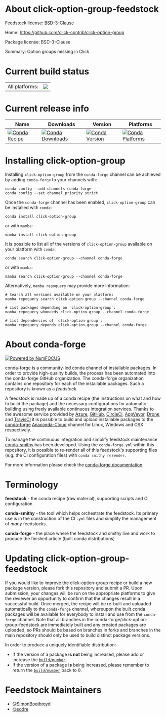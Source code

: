 About click-option-group-feedstock
==================================

Feedstock license: [BSD-3-Clause](https://github.com/conda-forge/click-option-group-feedstock/blob/main/LICENSE.txt)

Home: https://github.com/click-contrib/click-option-group

Package license: BSD-3-Clause

Summary: Option groups missing in Click

Current build status
====================


<table><tr><td>All platforms:</td>
    <td>
      <a href="https://dev.azure.com/conda-forge/feedstock-builds/_build/latest?definitionId=10004&branchName=main">
        <img src="https://dev.azure.com/conda-forge/feedstock-builds/_apis/build/status/click-option-group-feedstock?branchName=main">
      </a>
    </td>
  </tr>
</table>

Current release info
====================

| Name | Downloads | Version | Platforms |
| --- | --- | --- | --- |
| [![Conda Recipe](https://img.shields.io/badge/recipe-click--option--group-green.svg)](https://anaconda.org/conda-forge/click-option-group) | [![Conda Downloads](https://img.shields.io/conda/dn/conda-forge/click-option-group.svg)](https://anaconda.org/conda-forge/click-option-group) | [![Conda Version](https://img.shields.io/conda/vn/conda-forge/click-option-group.svg)](https://anaconda.org/conda-forge/click-option-group) | [![Conda Platforms](https://img.shields.io/conda/pn/conda-forge/click-option-group.svg)](https://anaconda.org/conda-forge/click-option-group) |

Installing click-option-group
=============================

Installing `click-option-group` from the `conda-forge` channel can be achieved by adding `conda-forge` to your channels with:

```
conda config --add channels conda-forge
conda config --set channel_priority strict
```

Once the `conda-forge` channel has been enabled, `click-option-group` can be installed with `conda`:

```
conda install click-option-group
```

or with `mamba`:

```
mamba install click-option-group
```

It is possible to list all of the versions of `click-option-group` available on your platform with `conda`:

```
conda search click-option-group --channel conda-forge
```

or with `mamba`:

```
mamba search click-option-group --channel conda-forge
```

Alternatively, `mamba repoquery` may provide more information:

```
# Search all versions available on your platform:
mamba repoquery search click-option-group --channel conda-forge

# List packages depending on `click-option-group`:
mamba repoquery whoneeds click-option-group --channel conda-forge

# List dependencies of `click-option-group`:
mamba repoquery depends click-option-group --channel conda-forge
```


About conda-forge
=================

[![Powered by
NumFOCUS](https://img.shields.io/badge/powered%20by-NumFOCUS-orange.svg?style=flat&colorA=E1523D&colorB=007D8A)](https://numfocus.org)

conda-forge is a community-led conda channel of installable packages.
In order to provide high-quality builds, the process has been automated into the
conda-forge GitHub organization. The conda-forge organization contains one repository
for each of the installable packages. Such a repository is known as a *feedstock*.

A feedstock is made up of a conda recipe (the instructions on what and how to build
the package) and the necessary configurations for automatic building using freely
available continuous integration services. Thanks to the awesome service provided by
[Azure](https://azure.microsoft.com/en-us/services/devops/), [GitHub](https://github.com/),
[CircleCI](https://circleci.com/), [AppVeyor](https://www.appveyor.com/),
[Drone](https://cloud.drone.io/welcome), and [TravisCI](https://travis-ci.com/)
it is possible to build and upload installable packages to the
[conda-forge](https://anaconda.org/conda-forge) [Anaconda-Cloud](https://anaconda.org/)
channel for Linux, Windows and OSX respectively.

To manage the continuous integration and simplify feedstock maintenance
[conda-smithy](https://github.com/conda-forge/conda-smithy) has been developed.
Using the ``conda-forge.yml`` within this repository, it is possible to re-render all of
this feedstock's supporting files (e.g. the CI configuration files) with ``conda smithy rerender``.

For more information please check the [conda-forge documentation](https://conda-forge.org/docs/).

Terminology
===========

**feedstock** - the conda recipe (raw material), supporting scripts and CI configuration.

**conda-smithy** - the tool which helps orchestrate the feedstock.
                   Its primary use is in the construction of the CI ``.yml`` files
                   and simplify the management of *many* feedstocks.

**conda-forge** - the place where the feedstock and smithy live and work to
                  produce the finished article (built conda distributions)


Updating click-option-group-feedstock
=====================================

If you would like to improve the click-option-group recipe or build a new
package version, please fork this repository and submit a PR. Upon submission,
your changes will be run on the appropriate platforms to give the reviewer an
opportunity to confirm that the changes result in a successful build. Once
merged, the recipe will be re-built and uploaded automatically to the
`conda-forge` channel, whereupon the built conda packages will be available for
everybody to install and use from the `conda-forge` channel.
Note that all branches in the conda-forge/click-option-group-feedstock are
immediately built and any created packages are uploaded, so PRs should be based
on branches in forks and branches in the main repository should only be used to
build distinct package versions.

In order to produce a uniquely identifiable distribution:
 * If the version of a package **is not** being increased, please add or increase
   the [``build/number``](https://docs.conda.io/projects/conda-build/en/latest/resources/define-metadata.html#build-number-and-string).
 * If the version of a package **is** being increased, please remember to return
   the [``build/number``](https://docs.conda.io/projects/conda-build/en/latest/resources/define-metadata.html#build-number-and-string)
   back to 0.

Feedstock Maintainers
=====================

* [@SimonBoothroyd](https://github.com/SimonBoothroyd/)
* [@sodre](https://github.com/sodre/)

